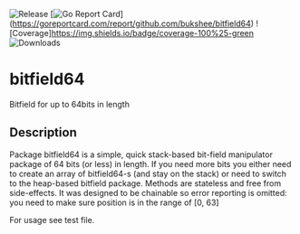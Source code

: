 ![Release](https://img.shields.io/github/v/release/bukshee/bitfield64)
[![Go Report Card](https://goreportcard.com/badge/github.com/bukshee/bitfield64)]
(https://goreportcard.com/report/github.com/bukshee/bitfield64)
![Coverage]https://img.shields.io/badge/coverage-100%25-green
![Downloads](https://img.shields.io/github/downloads/bukshee/bitfield64/total)

# bitfield64
Bitfield for up to 64bits in length

## Description
Package bitfield64 is a simple, quick stack-based bit-field manipulator
package of 64 bits (or less) in length. If you need more bits you either
need to create an array of bitfield64-s (and stay on the stack) or need to
switch to the heap-based bitfield package. Methods are stateless and free
from side-effects. It was designed to be chainable so error reporting is
omitted: you need to make sure position is in the range of [0, 63]

For usage see test file.
